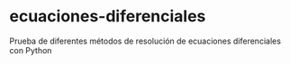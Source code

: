 # ecuaciones-diferenciales
Prueba de diferentes métodos de resolución de ecuaciones diferenciales con Python

